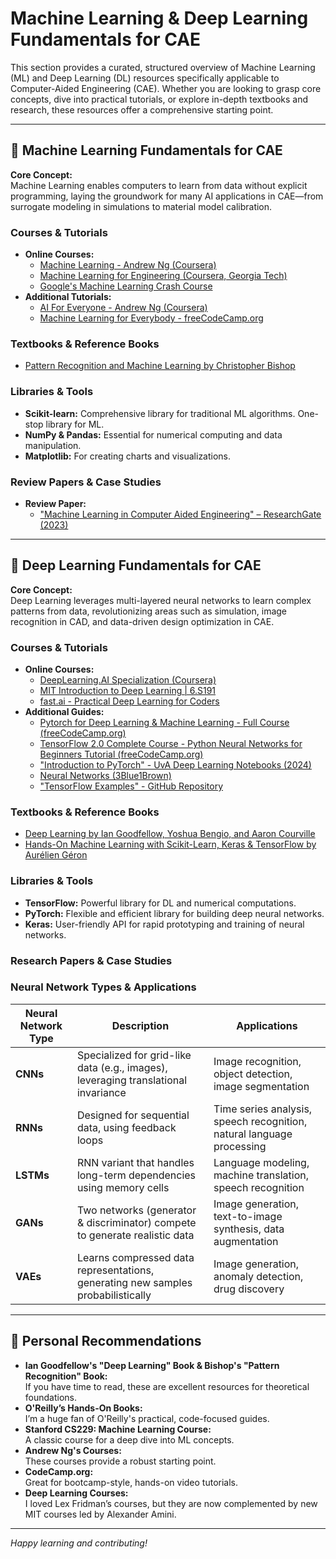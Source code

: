 # Machine Learning & Deep Learning Fundamentals for CAE 

This section provides a curated, structured overview of Machine Learning (ML) and Deep Learning (DL) resources specifically applicable to Computer-Aided Engineering (CAE). Whether you are looking to grasp core concepts, dive into practical tutorials, or explore in-depth textbooks and research, these resources offer a comprehensive starting point. 

---

## 📌 Machine Learning Fundamentals for CAE

**Core Concept:**  
Machine Learning enables computers to learn from data without explicit programming, laying the groundwork for many AI applications in CAE—from surrogate modeling in simulations to material model calibration.

### Courses & Tutorials
- **Online Courses:**
  - [Machine Learning - Andrew Ng (Coursera)](https://www.coursera.org/learn/machine-learning)
  - [Machine Learning for Engineering (Coursera, Georgia Tech)](https://www.coursera.org/learn/machine-learning-engineering)
  - [Google's Machine Learning Crash Course](https://developers.google.com/machine-learning/crash-course)
- **Additional Tutorials:**
  - [AI For Everyone - Andrew Ng (Coursera)](https://www.coursera.org/learn/ai-for-everyone)
  - [Machine Learning for Everybody - freeCodeCamp.org](https://www.youtube.com/watch?v=i_LwzRVP7bg)

### Textbooks & Reference Books
- [Pattern Recognition and Machine Learning by Christopher Bishop](https://www.microsoft.com/en-us/research/people/cmbishop/prml-book/)

### Libraries & Tools
- **Scikit-learn:** Comprehensive library for traditional ML algorithms. One-stop library for ML.
- **NumPy & Pandas:** Essential for numerical computing and data manipulation.
- **Matplotlib:** For creating charts and visualizations.

### Review Papers & Case Studies
- **Review Paper:**  
  - ["Machine Learning in Computer Aided Engineering" – ResearchGate (2023)](https://www.researchgate.net/publication/374430117_Machine_Learning_in_Computer_Aided_Engineering)

---

## 📌 Deep Learning Fundamentals for CAE

**Core Concept:**  
Deep Learning leverages multi-layered neural networks to learn complex patterns from data, revolutionizing areas such as simulation, image recognition in CAD, and data-driven design optimization in CAE.

### Courses & Tutorials
- **Online Courses:**
  - [DeepLearning.AI Specialization (Coursera)](https://www.coursera.org/specializations/deep-learning)
  - [MIT Introduction to Deep Learning | 6.S191](https://www.youtube.com/playlist?list=PLtBw6njQRU-rwp5__7C0oIVt26ZgjG9NI)
  - [fast.ai - Practical Deep Learning for Coders](https://course.fast.ai/)
- **Additional Guides:**
  - [Pytorch for Deep Learning & Machine Learning - Full Course (freeCodeCamp.org)](https://www.youtube.com/watch?v=V_xro1bcAuA)
  - [TensorFlow 2.0 Complete Course - Python Neural Networks for Beginners Tutorial (freeCodeCamp.org)](https://www.youtube.com/watch?v=tPYj3fFJGjk)
  - ["Introduction to PyTorch" - UvA Deep Learning Notebooks (2024)](https://uvadlc-notebooks.readthedocs.io/en/latest/tutorial_notebooks/tutorial2/Introduction_to_PyTorch.html)
  - [Neural Networks (3Blue1Brown)](https://www.youtube.com/playlist?list=PLZHQObOWTQDNU6R1_67000Dx_ZCJB-3pi)
  - ["TensorFlow Examples" - GitHub Repository](https://github.com/aymericdamien/TensorFlow-Examples.git)

### Textbooks & Reference Books
- [Deep Learning by Ian Goodfellow, Yoshua Bengio, and Aaron Courville](https://www.deeplearningbook.org/)
- [Hands-On Machine Learning with Scikit-Learn, Keras & TensorFlow by Aurélien Géron](https://www.oreilly.com/library/view/hands-on-machine-learning/9781492032632/)

### Libraries & Tools
- **TensorFlow:** Powerful library for DL and numerical computations.
- **PyTorch:** Flexible and efficient library for building deep neural networks.
- **Keras:** User-friendly API for rapid prototyping and training of neural networks.

### Research Papers & Case Studies


### Neural Network Types & Applications

| **Neural Network Type** | **Description**                                                                     | **Applications**                                                        |
|-------------------------|-------------------------------------------------------------------------------------|-------------------------------------------------------------------------|
| **CNNs**                | Specialized for grid-like data (e.g., images), leveraging translational invariance  | Image recognition, object detection, image segmentation                 |
| **RNNs**                | Designed for sequential data, using feedback loops                                   | Time series analysis, speech recognition, natural language processing   |
| **LSTMs**               | RNN variant that handles long-term dependencies using memory cells                   | Language modeling, machine translation, speech recognition              |
| **GANs**                | Two networks (generator & discriminator) compete to generate realistic data          | Image generation, text-to-image synthesis, data augmentation            |
| **VAEs**                | Learns compressed data representations, generating new samples probabilistically     | Image generation, anomaly detection, drug discovery                     |

---

## 📌 Personal Recommendations

- **Ian Goodfellow's "Deep Learning" Book & Bishop's "Pattern Recognition" Book:**  
  If you have time to read, these are excellent resources for theoretical foundations.
- **O'Reilly’s Hands-On Books:**  
  I’m a huge fan of O'Reilly's practical, code-focused guides.
- **Stanford CS229: Machine Learning Course:**  
  A classic course for a deep dive into ML concepts.  
- **Andrew Ng's Courses:**  
  These courses provide a robust starting point.
- **CodeCamp.org:**  
  Great for bootcamp-style, hands-on video tutorials.
- **Deep Learning Courses:**  
  I loved Lex Fridman’s courses, but they are now complemented by new MIT courses led by Alexander Amini.

---

*Happy learning and contributing!*
